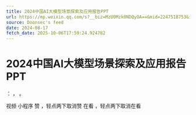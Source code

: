 ```yaml
---
title: 2024中国AI大模型场景探索及应用报告PPT
url: https://mp.weixin.qq.com/s?__biz=MzU0Mzk0NDQyOA==&mid=2247518753&idx=1&sn=d94d0a25ca825052e3c664f10b207dc2
source: Doonsec's feed
date: 2024-08-17
fetch_date: 2025-10-06T17:59:24.924782
---
```


# 2024中国AI大模型场景探索及应用报告PPT

：
，
。

视频
小程序
赞
，轻点两下取消赞
在看
，轻点两下取消在看